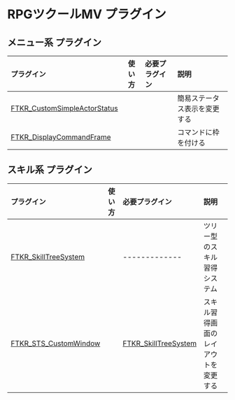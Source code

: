 # RPGツクールMV プラグイン

## メニュー系 プラグイン

| プラグイン     | 使い方    | 必要プラグイン |説明  |
|:-----------|:-----------:|:-------------|:-------------|
| [FTKR_CustomSimpleActorStatus](FTKR_CustomSimpleActorStatus.js) | | | 簡易ステータス表示を変更する |
| [FTKR_DisplayCommandFrame](FTKR_DisplayCommandFrame.js) | | | コマンドに枠を付ける |

## スキル系 プラグイン

| プラグイン     | 使い方    | 必要プラグイン |説明  |
|:-----------|:-----------:|:-------------|:-------------|
| [FTKR_SkillTreeSystem](FTKR_SkillTreeSystem.js) | |-------------| ツリー型のスキル習得システム |
| [FTKR_STS_CustomWindow](FTKR_STS_CustomWindow.js) | | [FTKR_SkillTreeSystem](FTKR_SkillTreeSystem.js) | スキル習得画面のレイアウトを変更する|
